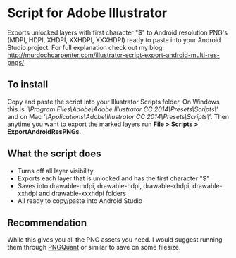 # Script for Adobe Illustrator
Exports unlocked layers with first character "$" to Android resolution PNG's (MDPI, HDPI, XHDPI, XXHDPI, XXXHDPI) ready to paste into your Android Studio project. For full explanation check out my blog:
http://murdochcarpenter.com/illustrator-script-export-android-multi-res-pngs/

## To install
Copy and paste the script into your Illustrator Scripts folder. On Windows this is *‘\Program Files\Adobe\Adobe Illustrator CC 2014\Presets\Scripts\’* and on Mac *‘\Applications\Adobe\Illustrator CC 2014\Presets\Scripts\’*. Then anytime you want to export the marked layers run **File > Scripts > ExportAndroidResPNGs**.

## What the script does
- Turns off all layer visibility
- Exports each layer that is unlocked and has the first character "$"
- Saves into drawable-mdpi, drawable-hdpi, drawable-xhdpi, drawable-xxhdpi and drawable-xxxhdpi folders
- All ready to copy/paste into Android Studio

## Recommendation
While this gives you all the PNG assets you need. I would suggest running them through [PNGQuant](http://pngquant.org/) or similar to save on some filesize.
